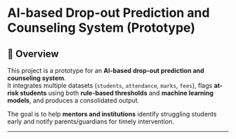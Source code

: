 # AI-based Drop-out Prediction and Counseling System (Prototype)

## 📌 Overview
This project is a prototype for an **AI-based drop-out prediction and counseling system**.  
It integrates multiple datasets (`students`, `attendance`, `marks`, `fees`), flags **at-risk students** using both **rule-based thresholds** and **machine learning models**, and produces a consolidated output.

The goal is to help **mentors and institutions** identify struggling students early and notify parents/guardians for timely intervention.

---

